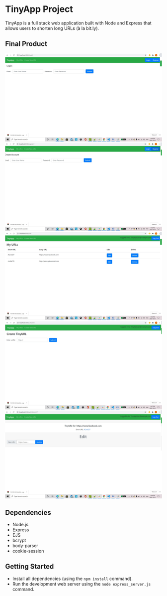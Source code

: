 # TinyApp Project

TinyApp is a full stack web application built with Node and Express that allows users to shorten long URLs (à la bit.ly).

## Final Product

!["Login Page](https://github.com/sshruti14/tinyapp/blob/master/docs/login-page.jpg)
!["New User Registration"](https://github.com/sshruti14/tinyapp/blob/master/docs/registration-page.jpg)
!["Display all the related Short URL's"](https://github.com/sshruti14/tinyapp/blob/master/docs/urls-page.jpg)
!["Create New url"](https://github.com/sshruti14/tinyapp/blob/master/docs/create-url-page.jpg)
!["Edit URL"](https://github.com/sshruti14/tinyapp/blob/master/docs/edit-url-page.jpg)

## Dependencies

- Node.js
- Express
- EJS
- bcrypt
- body-parser
- cookie-session

## Getting Started

- Install all dependencies (using the `npm install` command).
- Run the development web server using the `node express_server.js` command.
